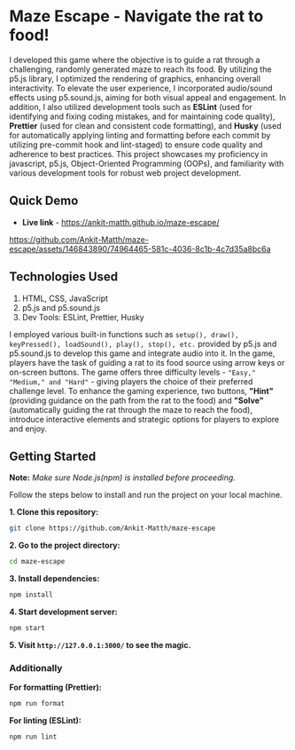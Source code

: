 # Maze Escape - Navigate the rat to food!

I developed this game where the objective is to guide a rat through a challenging, randomly generated maze to reach its food. By utilizing the p5.js library, I optimized the rendering of graphics, enhancing overall interactivity. To elevate the user experience, I incorporated audio/sound effects using p5.sound.js, aiming for both visual appeal and engagement. In addition, I also utilized development tools such as **ESLint** (used for identifying and fixing coding mistakes, and for maintaining code quality), **Prettier** (used for clean and consistent code formatting), and **Husky** (used for automatically applying linting and formatting before each commit by utilizing pre-commit hook and lint-staged) to ensure code quality and adherence to best practices. This project showcases my proficiency in javascript, p5.js, Object-Oriented Programming (OOPs), and familiarity with various development tools for robust web project development.

## Quick Demo

- **Live link** - https://ankit-matth.github.io/maze-escape/ 


https://github.com/Ankit-Matth/maze-escape/assets/146843890/74964465-581c-4036-8c1b-4c7d35a8bc6a


## Technologies Used

1. HTML, CSS, JavaScript
2. p5.js and p5.sound.js
3. Dev Tools: ESLint, Prettier, Husky

I employed various built-in functions such as `setup(), draw(), keyPressed(), loadSound(), play(), stop(), etc.` provided by p5.js and p5.sound.js to develop this game and integrate audio into it. In the game, players have the task of guiding a rat to its food source using arrow keys or on-screen buttons. The game offers three difficulty levels - `"Easy," "Medium," and "Hard"` - giving players the choice of their preferred challenge level. To enhance the gaming experience, two buttons, **"Hint"** (providing guidance on the path from the rat to the food) and **"Solve"** (automatically guiding the rat through the maze to reach the food), introduce interactive elements and strategic options for players to explore and enjoy.

## Getting Started 

**Note:** *Make sure Node.js(npm) is installed before proceeding.*

Follow the steps below to install and run the project on your local machine.

**1. Clone this repository:**
  ```bash
  git clone https://github.com/Ankit-Matth/maze-escape
  ```

**2. Go to the project directory:**
  ```bash
  cd maze-escape
  ```
**3. Install dependencies:**
  ```bash
  npm install
  ```
**4. Start development server:**
  ```bash
  npm start
  ```
**5. Visit `http://127.0.0.1:3000/` to see the magic.**

### Additionally

**For formatting (Prettier):**
  ```bash
  npm run format
  ```
  
**For linting (ESLint):**
  ```bash
  npm run lint
  ```
